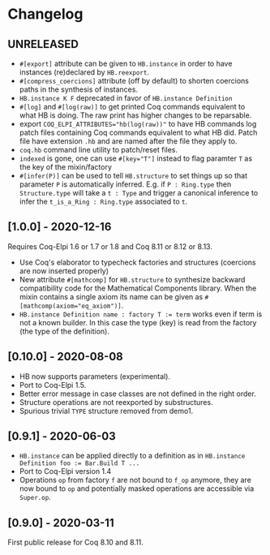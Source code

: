 # Changelog

## UNRELEASED

- `#[export]` attribute can be given to `HB.instance` in order to have instances
  (re)declared by `HB.reexport`.
- `#[compress_coercions]` attribute (off by default) to shorten coercions paths
  in the synthesis of instances.
- `HB.instance K F` deprecated in favor of `HB.instance Definition`
- `#[log]` and `#[log(raw)]` to get printed Coq commands equivalent to what HB
  is doing. The raw print has higher changes to be reparsable.
- export `COQ_ELPI_ATTRIBUTES="hb(log(raw))"` to have HB commands log patch
  files containing Coq commands equivalent to what HB did. Patch file have
  extension `.hb` and are named after the file they apply to.
- `coq.hb` command line utility to patch/reset files.
- `indexed` is gone, one can use `#[key="T"]` instead to flag paramter `T` as
  the key of the mixin/factory
- `#[infer(P)]` can be used to tell `HB.structure` to set things up so that
  parameter `P` is automatically inferred. E.g. if `P : Ring.type` then
  `Structure.type` will take a `t : Type` and trigger a canonical inference
  to infer the `t_is_a_Ring : Ring.type` associated to `t`.

## [1.0.0] - 2020-12-16

Requires Coq-Elpi 1.6 or 1.7 or 1.8 and Coq 8.11 or 8.12 or 8.13.

- Use Coq's elaborator to typecheck factories and structures (coercions are
  now inserted properly)
- New attribute `#[mathcomp]` for `HB.structure` to synthesize backward
  compatibility code for the Mathematical Components library.
  When the mixin contains a single axiom its name can be given as
  `#[mathcomp(axiom="eq_axiom")]`.
- `HB.instance Definition name : factory T := term` works even if term is not
  a known builder. In this case the type (key) is read from the factory
  (the type of the definition).

## [0.10.0] - 2020-08-08

- HB now supports parameters (experimental).
- Port to Coq-Elpi 1.5.
- Better error message in case classes are not defined in the right order.
- Structure operations are not reexported by substructures.
- Spurious trivial `TYPE` structure removed from demo1.

## [0.9.1] - 2020-06-03

- `HB.instance` can be applied directly to a definition as in
  `HB.instance Definition foo := Bar.Build T ...`
- Port to Coq-Elpi version 1.4
- Operations `op` from factory `f` are not bound to `f_op` anymore,
  they are now bound to `op` and potentially masked operations
  are accessible via `Super.op`.

## [0.9.0] - 2020-03-11

First public release for Coq 8.10 and 8.11.
